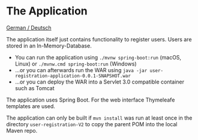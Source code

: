 The Application
==========

[German / Deutsch](LIESMICH.md)

The application itself just contains functionality to register users. Users are stored in an In-Memory-Database.

- You can run the application using `./mvnw spring-boot:run` (macOS, Linux) or `./mvnw.cmd spring-boot:run` (Windows)
- ...or you can afterwards run the WAR using `java -jar user-registration-application-0.0.1-SNAPSHOT.war`
- ...or you can deploy the WAR into a Servlet 3.0 compatible container such as Tomcat

The application uses Spring Boot. For the web interface Thymeleafe templates are used.

The application can only be built if `mvn install` was run at least
once in the directory `user-registration-V2` to copy the parent POM
into the local Maven repo.
